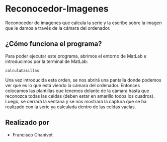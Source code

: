 # Reconocedor-Imagenes
Reconocedor de imagenes que calcula la serie y la escribe sobre la imagen que le damos a través de la cámara del ordenador.

## ¿Cómo funciona el programa?
Para poder ejecutar este programa, abrimos el entorno de MatLab e introducimos por la terminal de MatLab:
```
calculaCasillas
```
Una vez introducida esta orden, se nos abrirá una pantalla donde podemos ver qué es lo que está viendo la cámara del ordenador. Entonces colocamos
las plantillas que tenemos delante de la cámara hasta que reconozca todas las celdas (deben estar en amarillo todos los cuadros). Luego, se cerrará 
la ventana y se nos mostrará la captura que se ha realizado con la serie ya calculada dentro de las celdas vacías.

## Realizado por
  * Francisco Chanivet
